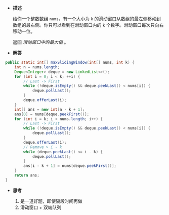 
- **描述**

	给你一个整数数组 `nums`，有一个大小为 `k` 的滑动窗口从数组的最左侧移动到数组的最右侧。你只可以看到在滑动窗口内的 `k` 个数字。滑动窗口每次只向右移动一位。
	
	返回 _滑动窗口中的最大值_ 。

-  **解答**

```java
public static int[] maxSlidingWindow(int[] nums, int k) {  
    int n = nums.length;  
    Deque<Integer> deque = new LinkedList<>();  
    for (int i = 0; i < k; ++i) {  
        // Last -> First  
        while (!deque.isEmpty() && deque.peekLast() < nums[i]) {  
            deque.pollLast();  
        }  
        deque.offerLast(i);  
    }  
    int[] ans = new int[n - k + 1];  
    ans[0] = nums[deque.peekFirst()];  
    for (int i = k; i < nums.length; i++) {  
        // Last -> First  
        while (!deque.isEmpty() && deque.peekLast() < nums[i]) {  
            deque.pollLast();  
        }  
        deque.offerLast(i);  
        // Remove > i - k
        while (deque.peekLast() <= i - k) {  
            deque.pollLast();  
        }  
        ans[i - k + 1] = nums[deque.peekFirst()];  
    }  
    return ans;  
}

```


-  **思考**

	1. 是一道好题，即使隔段时间再做
	2.  滑动窗口 + 双端队列